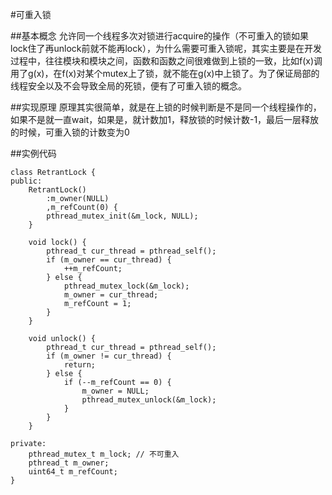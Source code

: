 #可重入锁

##基本概念
允许同一个线程多次对锁进行acquire的操作（不可重入的锁如果lock住了再unlock前就不能再lock），为什么需要可重入锁呢，其实主要是在开发过程中，往往模块和模块之间，函数和函数之间很难做到上锁的一致，比如f(x)调用了g(x)，在f(x)对某个mutex上了锁，就不能在g(x)中上锁了。为了保证局部的线程安全以及不会导致全局的死锁，便有了可重入锁的概念。

##实现原理
原理其实很简单，就是在上锁的时候判断是不是同一个线程操作的，如果不是就一直wait，如果是，就计数加1，释放锁的时候计数-1，最后一层释放的时候，可重入锁的计数变为0

##实例代码
```
class RetrantLock {
public:
	RetrantLock()
		:m_owner(NULL)
		,m_refCount(0) {
		pthread_mutex_init(&m_lock, NULL);
	}

	void lock() {
		pthread_t cur_thread = pthread_self();
		if (m_owner == cur_thread) {
			++m_refCount;
		} else {
			pthread_mutex_lock(&m_lock);
			m_owner = cur_thread;
			m_refCount = 1;
		}
	}

	void unlock() {
		pthread_t cur_thread = pthread_self();
		if (m_owner != cur_thread) {
			return;
		} else {
			if (--m_refCount == 0) {
				m_owner = NULL;
				pthread_mutex_unlock(&m_lock);
			}
		}
	}
	
private:
	pthread_mutex_t m_lock; // 不可重入
	pthread_t m_owner;
	uint64_t m_refCount;
}
```